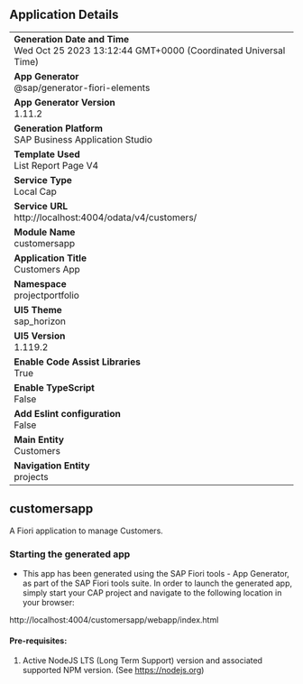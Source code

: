 ## Application Details
|               |
| ------------- |
|**Generation Date and Time**<br>Wed Oct 25 2023 13:12:44 GMT+0000 (Coordinated Universal Time)|
|**App Generator**<br>@sap/generator-fiori-elements|
|**App Generator Version**<br>1.11.2|
|**Generation Platform**<br>SAP Business Application Studio|
|**Template Used**<br>List Report Page V4|
|**Service Type**<br>Local Cap|
|**Service URL**<br>http://localhost:4004/odata/v4/customers/
|**Module Name**<br>customersapp|
|**Application Title**<br>Customers App|
|**Namespace**<br>projectportfolio|
|**UI5 Theme**<br>sap_horizon|
|**UI5 Version**<br>1.119.2|
|**Enable Code Assist Libraries**<br>True|
|**Enable TypeScript**<br>False|
|**Add Eslint configuration**<br>False|
|**Main Entity**<br>Customers|
|**Navigation Entity**<br>projects|

## customersapp

A Fiori application to manage Customers.

### Starting the generated app

-   This app has been generated using the SAP Fiori tools - App Generator, as part of the SAP Fiori tools suite.  In order to launch the generated app, simply start your CAP project and navigate to the following location in your browser:

http://localhost:4004/customersapp/webapp/index.html

#### Pre-requisites:

1. Active NodeJS LTS (Long Term Support) version and associated supported NPM version.  (See https://nodejs.org)


